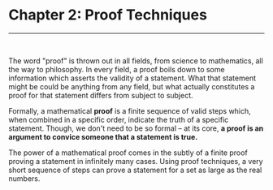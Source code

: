 <title>2.0: Introduction – Proof Techniques</title>

# Chapter 2: Proof Techniques
---

<br>

The word "proof" is thrown out in all fields, from science to mathematics, all the way to philosophy. In every field, a proof boils down to some information which asserts the validity of a statement. What that statement might be could be anything from any field, but what actually constitutes a proof for that statement differs from subject to subject.

Formally, a mathematical **proof** is a finite sequence of valid steps which, when combined in a specific order, indicate the truth of a specific statement. Though, we don't need to be so formal – at its core, **a proof is an argument to convice someone that a statement is true.**

The power of a mathematical proof comes in the subtly of a finite proof proving a statement in infinitely many cases. Using proof techniques, a very short sequence of steps can prove a statement for a set as large as the real numbers.